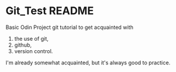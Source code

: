 # Git_Test README

Basic Odin Project git tutorial to get acquainted with 
1. the use of git, 
2. github, 
3. version control.

I'm already somewhat acquainted, but it's always good to practice.
